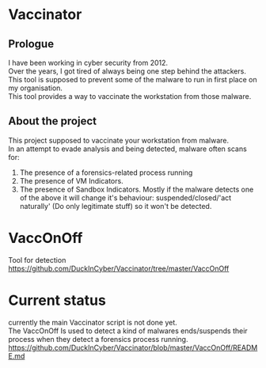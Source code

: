 # Vaccinator

## Prologue
I have been working in cyber security from 2012.  
Over the years, I got tired of always being one step behind the attackers.  
This tool is supposed to prevent some of the malware to run in first place on my organisation.  
This tool provides a way to vaccinate the workstation from those malware.  

## About the project
This project supposed to vaccinate your workstation from malware.  
In an attempt to evade analysis and being detected, malware often scans for:  
1) The presence of a forensics-related process running
2) The presence of VM Indicators.
3) The presence of Sandbox Indicators.
Mostly if the malware detects one of the above it will change it's behaviour: suspended/closed/'act naturally' (Do only legitimate stuff) so it won't be detected.

# VaccOnOff
Tool for detection
https://github.com/DuckInCyber/Vaccinator/tree/master/VaccOnOff

# Current status
currently the main Vaccinator script is not done yet.  
The VaccOnOff Is used to detect a kind of malwares ends/suspends their process when they detect a forensics process running.
https://github.com/DuckInCyber/Vaccinator/blob/master/VaccOnOff/README.md
